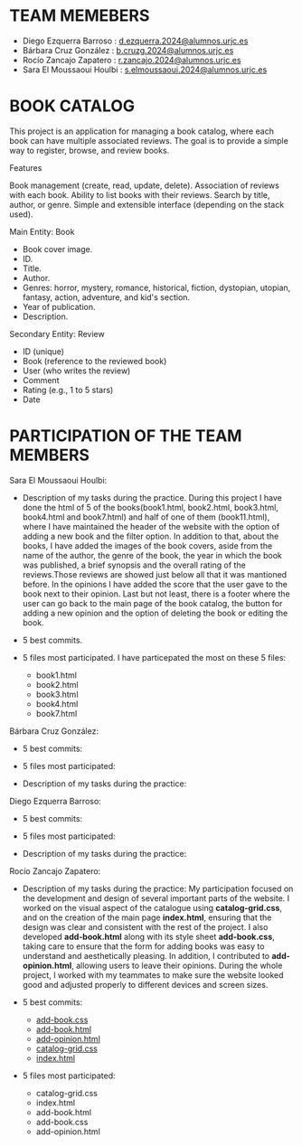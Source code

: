# TEAM MEMEBERS #
- Diego Ezquerra Barroso : d.ezquerra.2024@alumnos.urjc.es
- Bárbara Cruz González : b.cruzg.2024@alumnos.urjc.es
- Rocío Zancajo Zapatero : r.zancajo.2024@alumnos.urjc.es
- Sara El Moussaoui Houlbi  : s.elmoussaoui.2024@alumnos.urjc.es
  
# BOOK CATALOG #

This project is an application for managing a book catalog, where each book can have multiple associated reviews.
The goal is to provide a simple way to register, browse, and review books.

Features

Book management (create, read, update, delete).
Association of reviews with each book.
Ability to list books with their reviews.
Search by title, author, or genre.
Simple and extensible interface (depending on the stack used).

Main Entity:
Book
- Book cover image.
- ID.
- Title.
- Author.
- Genres: horror, mystery, romance, historical, fiction, dystopian, utopian, fantasy, action, adventure, and kid's section.
- Year of publication.
- Description.
  
Secondary Entity:
Review
- ID (unique)
- Book (reference to the reviewed book)
- User (who writes the review)
- Comment
- Rating (e.g., 1 to 5 stars)
- Date
# PARTICIPATION OF THE TEAM MEMBERS #

Sara El Moussaoui Houlbi:

- Description of my tasks during the practice.
 During this project I have done the html of 5 of the books(book1.html, book2.html, book3.html, book4.html and book7.html) and half of one of them (book11.html), where I have maintained the header of the website with the option of adding a new book and the filter option. In addition to that, about the books, I have added the images of the book covers, aside from the name of the author, the genre of the book, the year in which the book was published, a brief synopsis and the overall rating of the reviews.Those reviews are showed just below all that it was mantioned before. In the opinions I have added the score that the user gave to the book next to their opinion. Last but not least, there is a footer where the user can go back to the main page of the book catalog, the button for adding a new opinion and the option of deleting the book or editing the book. 

- 5 best commits.

- 5 files most participated.
  I have particepated the most on these 5 files:
   - book1.html
   - book2.html
   - book3.html
   - book4.html
   - book7.html
    
Bárbara Cruz González:

- 5 best commits:

- 5 files most participated:

- Description of my tasks during the practice:

Diego Ezquerra Barroso:

- 5 best commits:

- 5 files most participated:

- Description of my tasks during the practice:

Rocío Zancajo Zapatero:

- Description of my tasks during the practice: 
My participation focused on the development and design of several important parts of the website. I worked on the visual aspect of the catalogue using **catalog-grid.css**, and on the creation of the main page **index.html**, ensuring that the design was clear and consistent with the rest of the project. I also developed **add-book.html** along with its style sheet **add-book.css**, taking care to ensure that the form for adding books was easy to understand and aesthetically pleasing. In addition, I contributed to **add-opinion.html**, allowing users to leave their opinions. During the whole project, I worked with my teammates to make sure the website looked good and adjusted properly to different devices and screen sizes. 

- 5 best commits:
  - [add-book.css](https://github.com/CodeURJC-FW-2025-26/webapp07/blob/main/add-book.css)
  - [add-book.html](https://github.com/CodeURJC-FW-2025-26/webapp07/blob/main/add-book.html)
  - [add-opinion.html](https://github.com/CodeURJC-FW-2025-26/webapp07/blob/main/add-opinion.html)
  - [catalog-grid.css](https://github.com/CodeURJC-FW-2025-26/webapp07/blob/main/catalog-grid.css)
  - [index.html](https://github.com/CodeURJC-FW-2025-26/webapp07/blob/main/index.html)

- 5 files most participated:

  - catalog-grid.css
  - index.html
  - add-book.html
  - add-book.css
  - add-opinion.html







